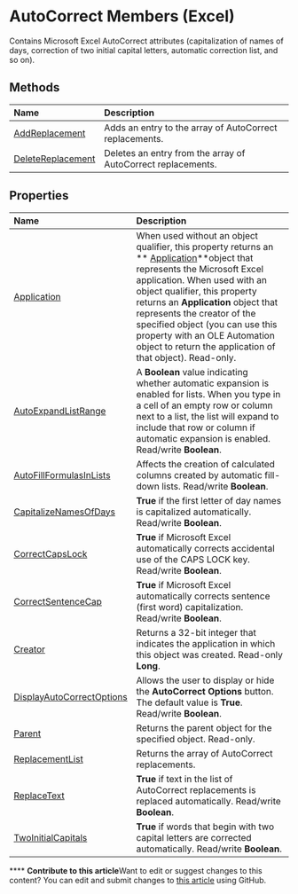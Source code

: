 
# AutoCorrect Members (Excel)
Contains Microsoft Excel AutoCorrect attributes (capitalization of names of days, correction of two initial capital letters, automatic correction list, and so on).

## Methods



|**Name**|**Description**|
|:-----|:-----|
| [AddReplacement](33b83ca0-77b5-00ed-1344-fc5e9a816f74.md)|Adds an entry to the array of AutoCorrect replacements.|
| [DeleteReplacement](765e207d-64b3-c85d-ae10-937eaf836e0a.md)|Deletes an entry from the array of AutoCorrect replacements.|

## Properties



|**Name**|**Description**|
|:-----|:-----|
| [Application](e2a02f67-65f8-1515-6103-fb83eeddc404.md)|When used without an object qualifier, this property returns an  ** [Application](19b73597-5cf9-4f56-8227-b5211f657f6f.md)**object that represents the Microsoft Excel application. When used with an object qualifier, this property returns an  **Application** object that represents the creator of the specified object (you can use this property with an OLE Automation object to return the application of that object). Read-only.|
| [AutoExpandListRange](c91d1e8f-aea2-5db0-a79c-b43eff1e31e4.md)|A  **Boolean** value indicating whether automatic expansion is enabled for lists. When you type in a cell of an empty row or column next to a list, the list will expand to include that row or column if automatic expansion is enabled. Read/write **Boolean**.|
| [AutoFillFormulasInLists](efef5f17-d50c-c21b-3c88-07f3092d2f25.md)|Affects the creation of calculated columns created by automatic fill-down lists. Read/write  **Boolean**.|
| [CapitalizeNamesOfDays](218f9820-8cb1-438d-7c81-4a9c4385a275.md)| **True** if the first letter of day names is capitalized automatically. Read/write **Boolean**.|
| [CorrectCapsLock](02a1944c-03fb-3727-b2d3-9da04f7e74a4.md)| **True** if Microsoft Excel automatically corrects accidental use of the CAPS LOCK key. Read/write **Boolean**.|
| [CorrectSentenceCap](3e37a79e-8199-4bd1-3601-f51243782128.md)| **True** if Microsoft Excel automatically corrects sentence (first word) capitalization. Read/write **Boolean**.|
| [Creator](25c3b228-cfac-8703-acd9-533cf86387cb.md)|Returns a 32-bit integer that indicates the application in which this object was created. Read-only  **Long**.|
| [DisplayAutoCorrectOptions](3f37f82b-468c-9bf7-2bae-4c081a41a888.md)|Allows the user to display or hide the  **AutoCorrect Options** button. The default value is **True**. Read/write  **Boolean**.|
| [Parent](e8d8e956-2e77-fd69-e766-beba07c902aa.md)|Returns the parent object for the specified object. Read-only.|
| [ReplacementList](10bc895b-cd97-26a7-8b9e-4ac9347ebfc1.md)|Returns the array of AutoCorrect replacements.|
| [ReplaceText](ff3321e3-335f-01a4-bbf2-2de8136d1d2d.md)| **True** if text in the list of AutoCorrect replacements is replaced automatically. Read/write **Boolean**.|
| [TwoInitialCapitals](bc24bbfc-fe6d-ca18-c246-49c4c59e9181.md)| **True** if words that begin with two capital letters are corrected automatically. Read/write **Boolean**.|

****   **Contribute to this article**Want to edit or suggest changes to this content? You can edit and submit changes to  [this article](https://github.com/jhershey00/VBA_Excel_Test/OpenXMLCon/articles/ee525804-da41-f613-3e2a-6f6b115dcdd6.md) using GitHub.

